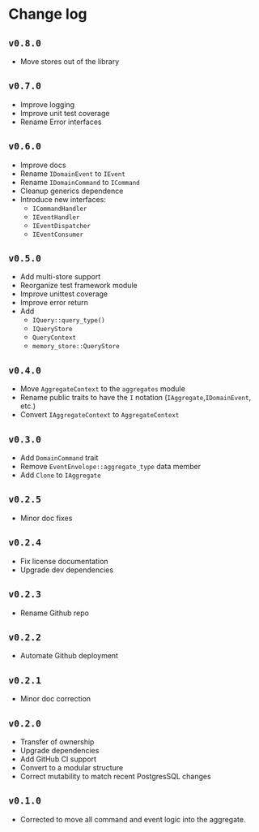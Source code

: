 # Change log

## `v0.8.0`

- Move stores out of the library

## `v0.7.0`

- Improve logging
- Improve unit test coverage
- Rename Error interfaces

## `v0.6.0`

- Improve docs
- Rename `IDomainEvent` to `IEvent`
- Rename `IDomainCommand` to `ICommand`
- Cleanup generics dependence
- Introduce new interfaces:
  - `ICommandHandler`
  - `IEventHandler`
  - `IEventDispatcher`
  - `IEventConsumer`

## `v0.5.0`

- Add multi-store support
- Reorganize test framework module
- Improve unittest coverage
- Improve error return
- Add
  - `IQuery::query_type()`
  - `IQueryStore`
  - `QueryContext`
  - `memory_store::QueryStore`

## `v0.4.0`

- Move `AggregateContext` to the `aggregates` module
- Rename public traits to have the `I` notation (`IAggregate`,`IDomainEvent`, etc.)
- Convert `IAggregateContext` to `AggregateContext`

## `v0.3.0`

- Add `DomainCommand` trait
- Remove `EventEnvelope::aggregate_type` data member
- Add `Clone` to `IAggregate`

## `v0.2.5`

- Minor doc fixes

## `v0.2.4`

- Fix license documentation
- Upgrade dev dependencies

## `v0.2.3`

- Rename Github repo

## `v0.2.2`

- Automate Github deployment

## `v0.2.1`

- Minor doc correction

## `v0.2.0`

- Transfer of ownership
- Upgrade dependencies
- Add GitHub CI support
- Convert to a modular structure
- Correct mutability to match recent PostgresSQL changes

## `v0.1.0`

- Corrected to move all command and event logic into the aggregate.
